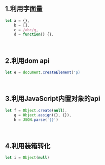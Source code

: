 ## 1.利用字面量
```javascript
let a = {},
    b = [],
    c = /abc/g,
    d = function() {},
```

<br>

## 2.利用dom api
```javascript
let e = document.createElement('p)
```

<br>

## 3.利用JavaScript内置对象的api
```javascript
let f = Object.create(null),
    g = Object.assign({}, {}),
    h = JSON.parse('{}')
```

<br>

## 4.利用装箱转化
```javascript
let i = Object(null)
```
